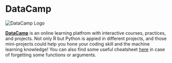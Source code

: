 # DataCamp 
![DataCamp Logo](featured.png)

[**DataCamp**](https://www.datacamp.com) is an online learning platfrom with interactive courses, practices, and projects. Not only R but Python is appied in different projects, and those mini-projects could help you hone your coding skill and the machine learning knowledge! You can also find some useful cheatsheet [here](https://github.com/jusliu9547/DataCamp/tree/master/Cheatsheet) in case of forgetting some functions or arguments.
